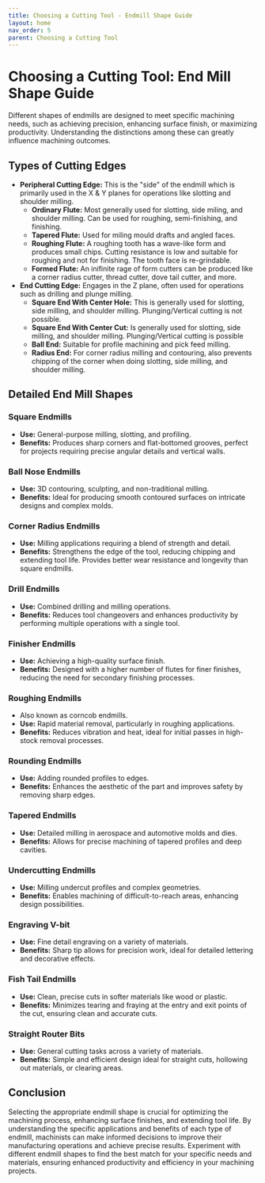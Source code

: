 ```yaml
---
title: Choosing a Cutting Tool - Endmill Shape Guide
layout: home
nav_order: 5
parent: Choosing a Cutting Tool
---
```


# Choosing a Cutting Tool: End Mill Shape Guide

Different shapes of endmills are designed to meet specific machining needs, such as achieving precision, enhancing surface finish, or maximizing productivity. Understanding the distinctions among these can greatly influence machining outcomes.

## Types of Cutting Edges

- **Peripheral Cutting Edge:** This is the "side" of the endmill which is primarily used in the X & Y planes for operations like slotting and shoulder milling.
    - **Ordinary Flute:** Most generally used for slotting, side miling, and shoulder milling. Can be used for roughing, semi-finishing, and finishing.
    - **Tapered Flute:** Used for miling mould drafts and angled faces.
    - **Roughing Flute:** A roughing tooth has a wave-like form and produces small chips. Cutting resistance is low and suitable for roughing and not for finishing. The tooth face is re-grindable.
    - **Formed Flute:** An inifinite rage of form cutters can be produced like a corner radius cutter, thread cutter, dove tail cutter, and more.
- **End Cutting Edge:** Engages in the Z plane, often used for operations such as drilling and plunge milling.
    - **Square End With Center Hole:** This is generally used for slotting, side milling, and shoulder milling. Plunging/Vertical cutting is not possible.
    - **Square End With Center Cut:** Is generally used for slotting, side milling, and shoulder milling. Plunging/Vertical cutting is possible
    - **Ball End:** Suitable for profile machining and pick feed milling.
    - **Radius End:** For corner radius milling and contouring, also prevents chipping of the corner when doing slotting, side milling, and shoulder milling.

## Detailed End Mill Shapes

### Square Endmills

- **Use:** General-purpose milling, slotting, and profiling.
- **Benefits:** Produces sharp corners and flat-bottomed grooves, perfect for projects requiring precise angular details and vertical walls.

### Ball Nose Endmills

- **Use:** 3D contouring, sculpting, and non-traditional milling.
- **Benefits:** Ideal for producing smooth contoured surfaces on intricate designs and complex molds.

### Corner Radius Endmills

- **Use:** Milling applications requiring a blend of strength and detail.
- **Benefits:** Strengthens the edge of the tool, reducing chipping and extending tool life. Provides better wear resistance and longevity than square endmills.

### Drill Endmills

- **Use:** Combined drilling and milling operations.
- **Benefits:** Reduces tool changeovers and enhances productivity by performing multiple operations with a single tool.

### Finisher Endmills

- **Use:** Achieving a high-quality surface finish.
- **Benefits:** Designed with a higher number of flutes for finer finishes, reducing the need for secondary finishing processes.

### Roughing Endmills

- Also known as corncob endmills.
- **Use:** Rapid material removal, particularly in roughing applications.
- **Benefits:** Reduces vibration and heat, ideal for initial passes in high-stock removal processes.

### Rounding Endmills

- **Use:** Adding rounded profiles to edges.
- **Benefits:** Enhances the aesthetic of the part and improves safety by removing sharp edges.

### Tapered Endmills

- **Use:** Detailed milling in aerospace and automotive molds and dies.
- **Benefits:** Allows for precise machining of tapered profiles and deep cavities.

### Undercutting Endmills

- **Use:** Milling undercut profiles and complex geometries.
- **Benefits:** Enables machining of difficult-to-reach areas, enhancing design possibilities.

### Engraving V-bit

- **Use:** Fine detail engraving on a variety of materials.
- **Benefits:** Sharp tip allows for precision work, ideal for detailed lettering and decorative effects.

### Fish Tail Endmills

- **Use:** Clean, precise cuts in softer materials like wood or plastic.
- **Benefits:** Minimizes tearing and fraying at the entry and exit points of the cut, ensuring clean and accurate cuts.

### Straight Router Bits

- **Use:** General cutting tasks across a variety of materials.
- **Benefits:** Simple and efficient design ideal for straight cuts, hollowing out materials, or clearing areas.

## Conclusion

Selecting the appropriate endmill shape is crucial for optimizing the machining process, enhancing surface finishes, and extending tool life. By understanding the specific applications and benefits of each type of endmill, machinists can make informed decisions to improve their manufacturing operations and achieve precise results. Experiment with different endmill shapes to find the best match for your specific needs and materials, ensuring enhanced productivity and efficiency in your machining projects.
